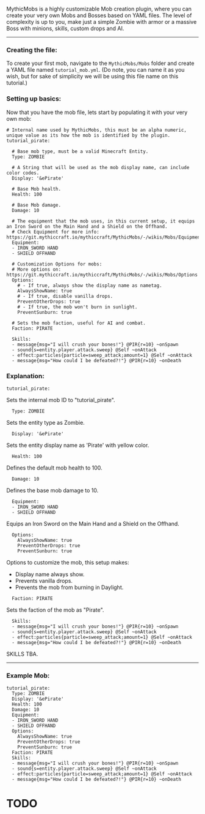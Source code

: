 MythicMobs is a highly customizable Mob creation plugin, where you can create your very own Mobs and Bosses based on YAML files. The level of complexity is up to you, make just a simple Zombie with armor or a massive Boss with minions, skills, custom drops and AI.

---
### Creating the file:
To create your first mob, navigate to the ``MythicMobs/Mobs`` folder and create a YAML file named ``tutorial_mob.yml``. (Do note, you can name it as you wish, but for sake of simplicity we will be using this file name on this tutorial.)

### Setting up basics:
Now that you have the mob file, lets start by populating it with your very own mob:
```
# Internal name used by MythicMobs, this must be an alpha numeric, unique value as its how the mob is identified by the plugin.
tutorial_pirate:

  # Base mob type, must be a valid Minecraft Entity.
  Type: ZOMBIE

  # A String that will be used as the mob display name, can include color codes.
  Display: '&ePirate'

  # Base Mob health.
  Health: 100

  # Base Mob damage.
  Damage: 10

  # The equipment that the mob uses, in this current setup, it equips an Iron Sword on the Main Hand and a Shield on the Offhand. 
  # Check Equipment for more info: https://git.mythiccraft.io/mythiccraft/MythicMobs/-/wikis/Mobs/Equipment
  Equipment:
  - IRON_SWORD HAND
  - SHIELD OFFHAND

  # Customization Options for mobs:
  # More options on: https://git.mythiccraft.io/mythiccraft/MythicMobs/-/wikis/Mobs/Options
  Options:
    # - If true, always show the display name as nametag.
    AlwaysShowName: true
    # - If true, disable vanilla drops.
    PreventOtherDrops: true
    # - If true, the mob won't burn in sunlight.
    PreventSunburn: true

  # Sets the mob faction, useful for AI and combat. 
  Faction: PIRATE

  Skills:
  - message{msg="I will crush your bones!"} @PIR{r=10} ~onSpawn
  - sound{s=entity.player.attack.sweep} @Self ~onAttack
  - effect:particles{particle=sweep_attack;amount=1} @Self ~onAttack
  - message{msg="How could I be defeated?!"} @PIR{r=10} ~onDeath
``` 

### Explanation:
```
tutorial_pirate:
```
Sets the internal mob ID to "tutorial_pirate".

```
  Type: ZOMBIE
```
Sets the entity type as Zombie.

```
  Display: '&ePirate'
```
Sets the entity display name as 'Pirate' with yellow color.

```
  Health: 100
```
Defines the default mob health to 100.

```
  Damage: 10
```
Defines the base mob damage to 10.

```
  Equipment:
  - IRON_SWORD HAND
  - SHIELD OFFHAND
```
Equips an Iron Sword on the Main Hand and a Shield on the Offhand. 

```
  Options:
    AlwaysShowName: true
    PreventOtherDrops: true
    PreventSunburn: true
```
Options to customize the mob, this setup makes:
- Display name always show.
- Prevents vanilla drops.
- Prevents the mob from burning in Daylight. 

```
  Faction: PIRATE
```
Sets the faction of the mob as "Pirate".

```
  Skills:
  - message{msg="I will crush your bones!"} @PIR{r=10} ~onSpawn
  - sound{s=entity.player.attack.sweep} @Self ~onAttack
  - effect:particles{particle=sweep_attack;amount=1} @Self ~onAttack
  - message{msg="How could I be defeated?!"} @PIR{r=10} ~onDeath
```
SKILLS TBA.

---
### Example Mob:
```
tutorial_pirate:
  Type: ZOMBIE
  Display: '&ePirate'
  Health: 100
  Damage: 10
  Equipment:
  - IRON_SWORD HAND
  - SHIELD OFFHAND
  Options:
    AlwaysShowName: true
    PreventOtherDrops: true
    PreventSunburn: true
  Faction: PIRATE
  Skills:
  - message{msg="I will crush your bones!"} @PIR{r=10} ~onSpawn
  - sound{s=entity.player.attack.sweep} @Self ~onAttack
  - effect:particles{particle=sweep_attack;amount=1} @Self ~onAttack
  - message{msg="How could I be defeated?!"} @PIR{r=10} ~onDeath
``` 


# TODO